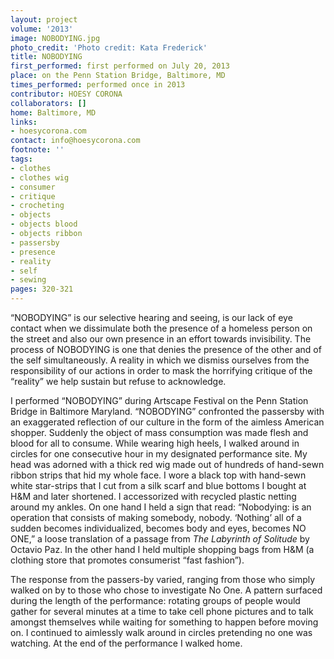 ```yaml
---
layout: project
volume: '2013'
image: NOBODYING.jpg
photo_credit: 'Photo credit: Kata Frederick'
title: NOBODYING
first_performed: first performed on July 20, 2013
place: on the Penn Station Bridge, Baltimore, MD
times_performed: performed once in 2013
contributor: HOESY CORONA
collaborators: []
home: Baltimore, MD
links:
- hoesycorona.com
contact: info@hoesycorona.com
footnote: ''
tags:
- clothes
- clothes wig
- consumer
- critique
- crocheting
- objects
- objects blood
- objects ribbon
- passersby
- presence
- reality
- self
- sewing
pages: 320-321
---
```


“NOBODYING” is our selective hearing and seeing, is our lack of eye contact when we dissimulate both the presence of a homeless person on the street and also our own presence in an effort towards invisibility. The process of NOBODYING is one that denies the presence of the other and of the self simultaneously. A reality in which we dismiss ourselves from the responsibility of our actions in order to mask the horrifying critique of the “reality” we help sustain but refuse to acknowledge.

I performed “NOBODYING” during Artscape Festival on the Penn Station Bridge in Baltimore Maryland. “NOBODYING” confronted the passersby with an exaggerated reflection of our culture in the form of the aimless American shopper. Suddenly the object of mass consumption was made flesh and blood for all to consume. While wearing high heels, I walked around in circles for one consecutive hour in my designated performance site. My head was adorned with a thick red wig made out of hundreds of hand-sewn ribbon strips that hid my whole face. I wore a black top with hand-sewn white star-strips that I cut from a silk scarf and blue bottoms I bought at H&M and later shortened. I accessorized with recycled plastic netting around my ankles. On one hand I held a sign that read: “Nobodying: is an operation that consists of making somebody, nobody. ‘Nothing’ all of a sudden becomes individualized, becomes body and eyes, becomes NO ONE,” a loose translation of a passage from _The Labyrinth of Solitude_ by Octavio Paz. In the other hand I held multiple shopping bags from H&M (a clothing store that promotes consumerist “fast fashion”).

The response from the passers-by varied, ranging from those who simply walked on by to those who chose to investigate No One. A pattern surfaced during the length of the performance: rotating groups of people would gather for several minutes at a time to take cell phone pictures and to talk amongst themselves while waiting for something to happen before moving on. I continued to aimlessly walk around in circles pretending no one was watching. At the end of the performance I walked home.
